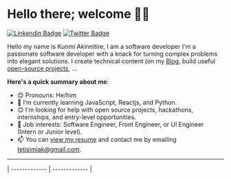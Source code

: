 # Hello there; welcome 👋🏾
[![Linkendin Badge](https://img.shields.io/badge/-Akinkunmi2002-blue?style=for-the-badge&logo=Linkedin&logoColor=white&link=https://www.linkedin.com/in/akinkunmi-akinnitire-b44b1323a)](https://www.linkedin.com/in/akinkunmi-akinnitire-b44b1323a) [![Twitter Badge](https://img.shields.io/badge/-@Akinkunmi2002-1ca0f1?style=for-the-badge&logo=twitter&logoColor=white&link=https://twitter.com/Akinkunmi2002)](https://twitter.com/Akinkunmi2002)

Hello my name is Kunmi Akinnitire, I am a software developer
I'm a passionate software developer with a knack for turning complex problems into elegant solutions.  I create technical content (on my [Blog](https://kunmi001.hashnode.dev/), build useful [open-source projects](https://github.com/akinkunmiak123), ...

**Here's a quick summary about me**:

- 😊 Pronouns: He/him
- 🌱 I’m currently learning JavaScript, Reactjs, and Python.
- 😊 I’m looking for help with open source projects, hackathons, internships, and entry-level opportunities.
- 💼 Job interests: Software Engineer, Front Engineer, or UI Engineer (Intern or Junior level).
- 📫 You can [view my resume](#) and contact me by emailing tetisimiak@gmail.com.

---


| ------------- | ------------- |
